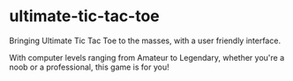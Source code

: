 ultimate-tic-tac-toe
====================

Bringing Ultimate Tic Tac Toe to the masses, with a user friendly interface.

With computer levels ranging from Amateur to Legendary, whether you're a noob or a professional, this game is for you!
